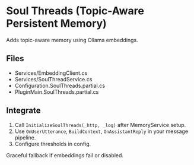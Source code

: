 # Soul Threads (Topic-Aware Persistent Memory)

Adds topic-aware memory using Ollama embeddings.

## Files
- Services/EmbeddingClient.cs
- Services/SoulThreadService.cs
- Configuration.SoulThreads.partial.cs
- PluginMain.SoulThreads.partial.cs

## Integrate
1. Call `InitializeSoulThreads(_http, _log)` after MemoryService setup.
2. Use `OnUserUtterance`, `BuildContext`, `OnAssistantReply` in your message pipeline.
3. Configure thresholds in config.

Graceful fallback if embeddings fail or disabled.
